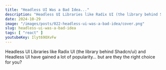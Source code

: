 ```yaml
---
title: "Headless UI Was a Bad Idea..."
description: "Headless UI Libraries like Radix UI (the library behind Shadcn/ui) and Headless UI have gained a lot of popularity… but are they the right choice for you?"
date: 2024-10-29
image: "/images/posts/022-headless-ui-was-a-bad-idea/cover.png"
slug: headless-ui-was-a-bad-idea
tags: [ "react" ]
youtubeKey: Ilyt69OXvFw
---
```


Headless UI Libraries like Radix UI (the library behind Shadcn/ui) and Headless UI have gained a lot of popularity… but
are they the right choice for you?